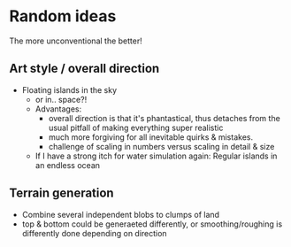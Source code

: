# Random ideas

The more unconventional the better!

## Art style / overall direction

- Floating islands in the sky
  - or in.. space?! 
  - Advantages:
    - overall direction is that it's phantastical, thus detaches from the usual pitfall of making everything super realistic
    - much more forgiving for all inevitable quirks & mistakes.
    - challenge of scaling in numbers versus scaling in detail & size
  - If I have a strong itch for water simulation again: Regular islands in an endless ocean

## Terrain generation

- Combine several independent blobs to clumps of land
- top & bottom could be generaeted differently, or smoothing/roughing is differently done depending on direction 